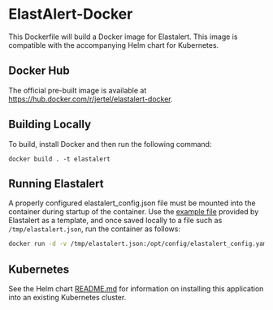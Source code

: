# ElastAlert-Docker

This Dockerfile will build a Docker image for Elastalert. This image is compatible with the accompanying Helm chart for Kubernetes.

## Docker Hub

The official pre-built image is available at https://hub.docker.com/r/jertel/elastalert-docker.

## Building Locally

To build, install Docker and then run the following command:
```
docker build . -t elastalert
```

## Running Elastalert

A properly configured elastalert_config.json file must be mounted into the container during startup of the container. Use the [example file](https://github.com/Yelp/elastalert/blob/master/config.yaml.example) provided by Elastalert as a template, and once saved locally to a file such as `/tmp/elastalert.json`, run the container as follows:

```bash
docker run -d -v /tmp/elastalert.json:/opt/config/elastalert_config.yaml jertel/elastalert-docker
```

## Kubernetes

See the Helm chart [README.md](chart/elastalert/README.md) for information on installing this application into an existing Kubernetes cluster.
